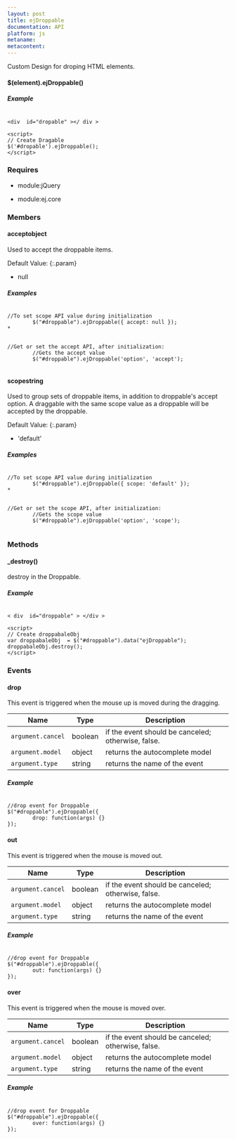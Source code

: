 ```yaml
---
layout: post
title: ejDroppable
documentation: API
platform: js
metaname: 
metacontent: 
---
```


Custom Design for droping HTML elements.










#### $(element).ejDroppable<span class="signature">()</span>











##### Example

<pre class="prettyprint">
<code> 
&lt;div  id="dropable" &gt;&lt;/ div &gt; 
 
&lt;script&gt;
// Create Dragable
$('#dropable').ejDroppable();   
&lt;/script&gt;</code>
</pre>






### Requires




* module:jQuery


* module:ej.core




### Members








#### accept<span class="type-signature type object">object</span>








Used to accept the droppable items.




Default Value:
{:.param}






* null








##### Examples

<pre class="prettyprint">
<code> 
//To set scope API value during initialization  
        $("#droppable").ejDroppable({ accept: null });                          * </code>
</pre>
<pre class="prettyprint">
<code> 
//Get or set the accept API, after initialization:
        //Gets the accept value  
        $("#droppable").ejDroppable('option', 'accept');
                    </code>
</pre>






#### scope<span class="type-signature type string">string</span>








Used to group sets of droppable items, in addition to droppable's accept option. A draggable with the same scope value as a droppable will be accepted by the droppable.




Default Value:
{:.param}






* 'default'








##### Examples

<pre class="prettyprint">
<code> 
//To set scope API value during initialization  
        $("#droppable").ejDroppable({ scope: 'default' });                              * </code>
</pre>
<pre class="prettyprint">
<code> 
//Get or set the scope API, after initialization:
        //Gets the scope value  
        $("#droppable").ejDroppable('option', 'scope');
                     </code>
</pre>




### Methods








#### _destroy<span class="signature">()</span>








destroy in the Droppable.





##### Example

<pre class="prettyprint">
<code> 
&lt; div  id="droppable" &gt; &lt;/div &gt; 
 
&lt;script&gt;
// Create droppabaleObj
var droppabaleObj  = $("#droppable").data("ejDroppable");
droppabaleObj.destroy(); 
&lt;/script&gt;</code>
</pre>




### Events








#### drop








This event is triggered when the mouse up is moved during the dragging.

<table class="params">
<thead>
<tr>
<th>Name</th>
<th>Type</th>
<th class="last">Description</th>
</tr>
</thead>
<tbody>
<tr>
<td class="name"><code>argument.cancel</code></td>
<td class="type"><span class="param-type">boolean</span></td>
<td class="description last">if the event should be canceled; otherwise, false.</td>
</tr>
<tr>
<td class="name"><code>argument.model</code></td>
<td class="type"><span class="param-type">object</span></td>
<td class="description last">returns the autocomplete model</td>
</tr>
<tr>
<td class="name"><code>argument.type</code></td>
<td class="type"><span class="param-type">string</span></td>
<td class="description last">returns the name of the event</td>
</tr>
</tbody>
</table>




##### Example

<pre class="prettyprint">
<code> 
//drop event for Droppable
$("#droppable").ejDroppable({ 
        drop: function(args) {}
});      </code>
</pre>






#### out








This event is triggered when the mouse is moved out.

<table class="params">
<thead>
<tr>
<th>Name</th>
<th>Type</th>
<th class="last">Description</th>
</tr>
</thead>
<tbody>
<tr>
<td class="name"><code>argument.cancel</code></td>
<td class="type"><span class="param-type">boolean</span></td>
<td class="description last">if the event should be canceled; otherwise, false.</td>
</tr>
<tr>
<td class="name"><code>argument.model</code></td>
<td class="type"><span class="param-type">object</span></td>
<td class="description last">returns the autocomplete model</td>
</tr>
<tr>
<td class="name"><code>argument.type</code></td>
<td class="type"><span class="param-type">string</span></td>
<td class="description last">returns the name of the event</td>
</tr>
</tbody>
</table>




##### Example

<pre class="prettyprint">
<code> 
//drop event for Droppable
$("#droppable").ejDroppable({ 
        out: function(args) {}
});      </code>
</pre>






#### over








This event is triggered when the mouse is moved over.

<table class="params">
<thead>
<tr>
<th>Name</th>
<th>Type</th>
<th class="last">Description</th>
</tr>
</thead>
<tbody>
<tr>
<td class="name"><code>argument.cancel</code></td>
<td class="type"><span class="param-type">boolean</span></td>
<td class="description last">if the event should be canceled; otherwise, false.</td>
</tr>
<tr>
<td class="name"><code>argument.model</code></td>
<td class="type"><span class="param-type">object</span></td>
<td class="description last">returns the autocomplete model</td>
</tr>
<tr>
<td class="name"><code>argument.type</code></td>
<td class="type"><span class="param-type">string</span></td>
<td class="description last">returns the name of the event</td>
</tr>
</tbody>
</table>




##### Example

<pre class="prettyprint">
<code> 
//drop event for Droppable
$("#droppable").ejDroppable({ 
        over: function(args) {}
});      </code>
</pre>



